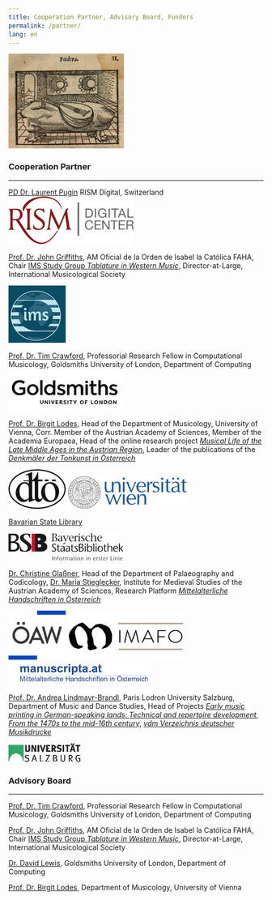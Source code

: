 ```yaml
---
title: Cooperation Partner, Advisory Board, Funders
permalink: /partner/
lang: en
---
```

![](/assets/img/Foedera.png "© Bayerische Staatsbibliothek](http://mdz-nbn-resolving.de/urn:nbn:de:bvb:12-bsb10206910-6), Andrea Alciato, Emblematum liber, ed. Christianus Wechelus, Paris 1542, S. 20-21. Nach D-Mbs Res. L.eleg. m.35.")

###  Cooperation Partner
---
[PD Dr. Laurent Pugin](https://rism.digital/organization/contact.html) RISM Digital, Switzerland  
<img class="left blend" src="/assets/img/RISM.png"/>  

[Prof. Dr. John Griffiths](https://findanexpert.unimelb.edu.au/profile/16194-john-griffiths), AM Oficial de la Orden de Isabel la Católica FAHA, Chair [IMS Study Group _Tablature in Western Music_](https://www.musicology.org/networks/sg/tablature), Director-at-Large, International Musicological Society

<img class="left blend" src="/assets/img/IMS_3.png"/>

[Prof. Dr. Tim Crawford](https://www.gold.ac.uk/computing/people/t-crawford/), Professorial Research Fellow in Computational Musicology, Goldsmiths University of London, Department of Computing  
<img class="left blend" src="/assets/img/Goldsmiths_2.png"/>

[Prof. Dr. Birgit Lodes](https://musikwissenschaft.univie.ac.at/ueber-uns/team/lodes/), Head of the Department of Musicology, University of Vienna, Corr. Member of the Austrian Academy of Sciences, Member of the Academia Europaea, Head of the online research project [_Musical Life of the Late Middle Ages in the Austrian Region_](https://musical-life.net), Leader of the publications of the [_Denkmäler der Tonkunst in Österreich_](http://www.dtoe.at) 

<img class="left blend" src="/assets/img/OeDT_2.png"/> <img class="left blend" src="/assets/img/uni_logo_2.jpg"/>

[Bavarian State Library](https://www.bsb-muenchen.de/sammlungen/musik/)  

<img class="left blend" src="/assets/img/BSB-Logo_Claim-deutsch_3.jpg"/>  

[Dr. Christine Glaßner](https://www.oeaw.ac.at/imafo/forschung/schrift-buchwesen/mitarbeiterinnen/christine-glassner), Head of the Department of Palaeography and Codicology, [Dr. Maria Stieglecker](https://www.oeaw.ac.at/imafo/forschung/schrift-buchwesen/mitarbeiterinnen/maria-stieglecker), Institute for Medieval Studies of the Austrian Academy of Sciences, Research Platform [_Mittelalterliche Handschriften in Österreich_](https://manuscripta.at/team.php)  

<img class="left blend" src="/assets/img/OeAW_2.png"/> <img class="left blend" src="/assets/img/imafo_logo_kurz_HP_var01b_96_230_v2.png"/>
<img class="left blend" src="/assets/img/Manuscripta.png"/>

[Prof. Dr. Andrea Lindmayr-Brandl](https://www.plus.ac.at/kunst-musik-und-tanzwissenschaft/abteilung-musik-und-tanzwissenschaft/die-abteilung/personen/wissenschaftliches-personal/andrea-lindmayr-brandl-univ-prof-dr-mag-art/), Paris Lodron University Salzburg, Department of Music and Dance Studies, Head of Projects [_Early music printing in German-speaking lands: Technical and repertoire development_](http://vdm-sbg.eu/db/music_prints.php), [_From the 1470s to the mid-16th century_](http://vdm-sbg.eu/db/music_prints.php), [_vdm Verzeichnis deutscher Musikdrucke_](http://vdm-sbg.eu/db/music_prints.php)  

<img class="left blend" src="/assets/img/uni-sbg.GIF"/>



###  Advisory Board
---
[Prof. Dr. Tim Crawford](https://www.gold.ac.uk/computing/people/t-crawford/), Professorial Research Fellow in Computational Musicology, Goldsmiths University of London, Department of Computing  

[Prof. Dr. John Griffiths](https://www.lavihuela.com/), AM Oficial de la Orden de Isabel la Católica FAHA, Chair [IMS Study Group _Tablature in Western Music_](https://www.musicology.org/networks/sg/tablature), Director-at-Large, International Musicological Society    

[Dr. David Lewis](https://eng.ox.ac.uk/people/david-lewis/), Goldsmiths University of London, Department of Computing   

[Prof. Dr. Birgit Lodes](https://musikwissenschaft.univie.ac.at/ueber-uns/team/lodes/), Department of Musicology, University of Vienna
